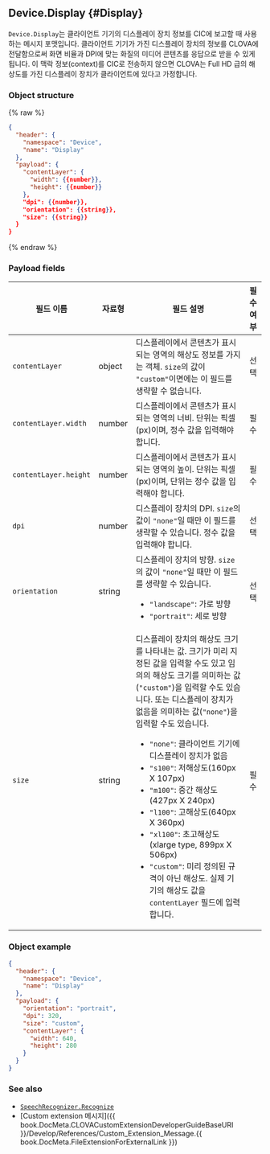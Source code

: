 ## Device.Display {#Display}

`Device.Display`는 클라이언트 기기의 디스플레이 장치 정보를 CIC에 보고할 때 사용하는 메시지 포맷입니다. 클라이언트 기기가 가진 디스플레이 장치의 정보를 CLOVA에 전달함으로써 화면 비율과 DPI에 맞는 화질의 미디어 콘텐츠를 응답으로 받을 수 있게 됩니다. 이 맥락 정보(context)를 CIC로 전송하지 않으면 CLOVA는 Full HD 급의 해상도를 가진 디스플레이 장치가 클라이언트에 있다고 가정합니다.

### Object structure

{% raw %}
```json
{
  "header": {
    "namespace": "Device",
    "name": "Display"
  },
  "payload": {
    "contentLayer": {
      "width": {{number}},
      "height": {{number}}
    },
    "dpi": {{number}},
    "orientation": {{string}},
    "size": {{string}}
  }
}
```
{% endraw %}

### Payload fields

| 필드 이름       | 자료형    | 필드 설명                     | 필수 여부 |
|---------------|---------|-----------------------------|:---------:|
| `contentLayer`        | object | 디스플레이에서 콘텐츠가 표시되는 영역의 해상도 정보를 가지는 객체. `size`의 값이 `"custom"`이면에는 이 필드를 생략할 수 없습니다.  | 선택 |
| `contentLayer.width`  | number | 디스플레이에서 콘텐츠가 표시되는 영역의 너비. 단위는 픽셀(px)이며, 정수 값을 입력해야 합니다.                                            | 필수 |
| `contentLayer.height` | number | 디스플레이에서 콘텐츠가 표시되는 영역의 높이. 단위는 픽셀(px)이며, 단위는 정수 값을 입력해야 합니다.                                           | 필수 |
| `dpi`         | number | 디스플레이 장치의 DPI. `size`의 값이 `"none"`일 때만 이 필드를 생략할 수 있습니다. 정수 값을 입력해야 합니다.            | 선택 |
| `orientation` | string | 디스플레이 장치의 방향. `size`의 값이 `"none"`일 때만 이 필드를 생략할 수 있습니다.<ul><li><code>"landscape"</code>: 가로 방향</li><li><code>"portrait"</code>: 세로 방향</li></ul>  | 선택 |
| `size`        | string | 디스플레이 장치의 해상도 크기를 나타내는 값. 크기가 미리 지정된 값을 입력할 수도 있고 임의의 해상도 크기를 의미하는 값(`"custom"`)을 입력할 수도 있습니다. 또는 디스플레이 장치가 없음을 의미하는 값(`"none"`)을 입력할 수도 있습니다.<ul><li><code>"none"</code>: 클라이언트 기기에 디스플레이 장치가 없음</li><li><code>"s100"</code>: 저해상도(160px X 107px)</li><li><code>"m100"</code>: 중간 해상도(427px X 240px)</li><li><code>"l100"</code>: 고해상도(640px X 360px)</li><li><code>"xl100"</code>: 초고해상도(xlarge type, 899px X 506px)</li><li><code>"custom"</code>: 미리 정의된 규격이 아닌 해상도. 실제 기기의 해상도 값을 `contentLayer` 필드에 입력합니다.</li></ul> | 필수 |


### Object example

```json
{
  "header": {
    "namespace": "Device",
    "name": "Display"
  },
  "payload": {
    "orientation": "portrait",
    "dpi": 320,
    "size": "custom",
    "contentLayer": {
      "width": 640,
      "height": 280
    }
  }
}
```

### See also

* [`SpeechRecognizer.Recognize`](/Develop/References/MessageInterfaces/SpeechRecognizer.md#Recognize)
* [Custom extension 메시지]({{ book.DocMeta.CLOVACustomExtensionDeveloperGuideBaseURI }}/Develop/References/Custom_Extension_Message.{{ book.DocMeta.FileExtensionForExternalLink }})

